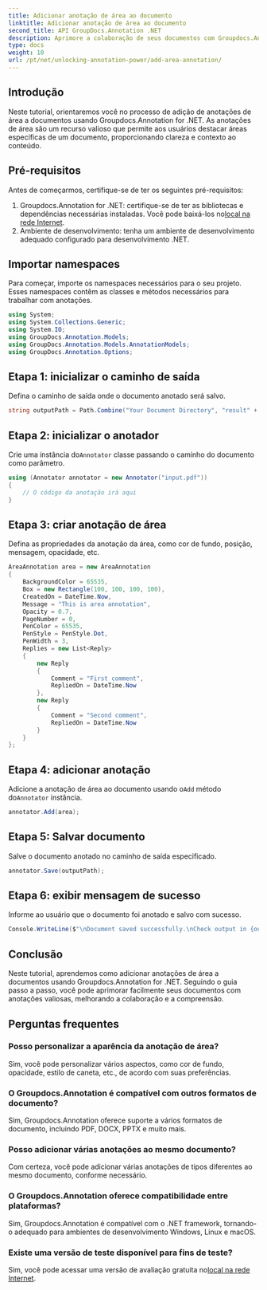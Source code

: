 ```yaml
---
title: Adicionar anotação de área ao documento
linktitle: Adicionar anotação de área ao documento
second_title: API GroupDocs.Annotation .NET
description: Aprimore a colaboração de seus documentos com Groupdocs.Annotation for .NET. Aprenda como adicionar anotações de área passo a passo.
type: docs
weight: 10
url: /pt/net/unlocking-annotation-power/add-area-annotation/
---
```

## Introdução
Neste tutorial, orientaremos você no processo de adição de anotações de área a documentos usando Groupdocs.Annotation for .NET. As anotações de área são um recurso valioso que permite aos usuários destacar áreas específicas de um documento, proporcionando clareza e contexto ao conteúdo.
## Pré-requisitos
Antes de começarmos, certifique-se de ter os seguintes pré-requisitos:
1.  Groupdocs.Annotation for .NET: certifique-se de ter as bibliotecas e dependências necessárias instaladas. Você pode baixá-los no[local na rede Internet](https://releases.groupdocs.com/annotation/net/).
2. Ambiente de desenvolvimento: tenha um ambiente de desenvolvimento adequado configurado para desenvolvimento .NET.

## Importar namespaces
Para começar, importe os namespaces necessários para o seu projeto. Esses namespaces contêm as classes e métodos necessários para trabalhar com anotações.
```csharp
using System;
using System.Collections.Generic;
using System.IO;
using GroupDocs.Annotation.Models;
using GroupDocs.Annotation.Models.AnnotationModels;
using GroupDocs.Annotation.Options;
```

## Etapa 1: inicializar o caminho de saída
Defina o caminho de saída onde o documento anotado será salvo.
```csharp
string outputPath = Path.Combine("Your Document Directory", "result" + Path.GetExtension("input.pdf"));
```
## Etapa 2: inicializar o anotador
 Crie uma instância do`Annotator` classe passando o caminho do documento como parâmetro.
```csharp
using (Annotator annotator = new Annotator("input.pdf"))
{
    // O código da anotação irá aqui
}
```
## Etapa 3: criar anotação de área
Defina as propriedades da anotação da área, como cor de fundo, posição, mensagem, opacidade, etc.
```csharp
AreaAnnotation area = new AreaAnnotation
{
    BackgroundColor = 65535,
    Box = new Rectangle(100, 100, 100, 100),
    CreatedOn = DateTime.Now,
    Message = "This is area annotation",
    Opacity = 0.7,
    PageNumber = 0,
    PenColor = 65535,
    PenStyle = PenStyle.Dot,
    PenWidth = 3,
    Replies = new List<Reply>
    {
        new Reply
        {
            Comment = "First comment",
            RepliedOn = DateTime.Now
        },
        new Reply
        {
            Comment = "Second comment",
            RepliedOn = DateTime.Now
        }
    }
};
```
## Etapa 4: adicionar anotação
 Adicione a anotação de área ao documento usando o`Add` método do`Annotator` instância.
```csharp
annotator.Add(area);
```
## Etapa 5: Salvar documento
Salve o documento anotado no caminho de saída especificado.
```csharp
annotator.Save(outputPath);
```
## Etapa 6: exibir mensagem de sucesso
Informe ao usuário que o documento foi anotado e salvo com sucesso.
```csharp
Console.WriteLine($"\nDocument saved successfully.\nCheck output in {outputPath}.");
```

## Conclusão
Neste tutorial, aprendemos como adicionar anotações de área a documentos usando Groupdocs.Annotation for .NET. Seguindo o guia passo a passo, você pode aprimorar facilmente seus documentos com anotações valiosas, melhorando a colaboração e a compreensão.
## Perguntas frequentes
### Posso personalizar a aparência da anotação de área?
Sim, você pode personalizar vários aspectos, como cor de fundo, opacidade, estilo de caneta, etc., de acordo com suas preferências.
### O Groupdocs.Annotation é compatível com outros formatos de documento?
Sim, Groupdocs.Annotation oferece suporte a vários formatos de documento, incluindo PDF, DOCX, PPTX e muito mais.
### Posso adicionar várias anotações ao mesmo documento?
Com certeza, você pode adicionar várias anotações de tipos diferentes ao mesmo documento, conforme necessário.
### O Groupdocs.Annotation oferece compatibilidade entre plataformas?
Sim, Groupdocs.Annotation é compatível com o .NET framework, tornando-o adequado para ambientes de desenvolvimento Windows, Linux e macOS.
### Existe uma versão de teste disponível para fins de teste?
 Sim, você pode acessar uma versão de avaliação gratuita no[local na rede Internet](https://releases.groupdocs.com/).